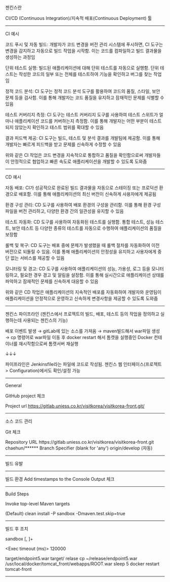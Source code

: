 젠킨스란

CI/CD (Continuous Integration)/지속적 배포(Continuous Deployment) 툴

-----

CI 예시

코드 푸시 및 자동 빌드: 개발자가 코드 변경을 버전 관리 시스템에 푸시하면, CI 도구는 변경을 감지하고 자동으로 빌드 작업을 시작함. 이는 코드를 컴파일하고 빌드 결과물을 생성하는 과정임

단위 테스트 실행: 빌드된 애플리케이션에 대해 단위 테스트를 자동으로 실행함. 단위 테스트는 작성한 코드의 일부 또는 전체를 테스트하여 기능을 확인하고 버그를 찾는 작업임

정적 코드 분석: CI 도구는 정적 코드 분석 도구를 활용하여 코드의 품질, 스타일, 보안 문제 등을 검사함. 이를 통해 개발자는 코드 품질을 유지하고 잠재적인 문제를 식별할 수 있음

테스트 커버리지 측정: CI 도구는 테스트 커버리지 도구를 사용하여 테스트 스위트가 얼마나 애플리케이션 코드를 커버하는지 측정함. 이를 통해 개발자는 어떤 부분이 테스트되지 않았는지 확인하고 테스트 범위를 확대할 수 있음

결과 피드백 제공: CI 도구는 빌드, 테스트 및 분석 결과를 개발팀에 제공함. 이를 통해 개발자는 빠르게 피드백을 받고 문제를 신속하게 수정할 수 있음

위와 같은 CI 작업은 코드 변경을 지속적으로 통합하고 품질을 확인함으로써 개발자들이 안정적으로 협업하고 빠른 속도로 애플리케이션을 개발할 수 있도록 도와줌

-----

CD 예시

자동 배포: CI가 성공적으로 완료된 빌드 결과물을 자동으로 스테이징 또는 프로덕션 환경으로 배포함. 이를 통해 애플리케이션의 최신 버전이 신속하게 사용자에게 제공됨

환경 구성 관리: CD 도구를 사용하여 배포 환경의 구성을 관리함. 이를 통해 환경 구성 파일을 버전 관리하고, 다양한 환경 간의 일관성을 유지할 수 있음

테스트 자동화: CD 도구를 사용하여 자동화된 테스트를 실행함. 통합 테스트, 성능 테스트, 보안 테스트 등 다양한 종류의 테스트를 자동으로 수행하여 애플리케이션의 품질을 보장함

롤백 및 복구: CD 도구는 배포 중에 문제가 발생했을 때 롤백 절차를 자동화하여 이전 버전으로 되돌릴 수 있음. 이를 통해 애플리케이션의 안정성을 유지하고 사용자에게 중단 없는 서비스를 제공할 수 있음

모니터링 및 경고: CD 도구를 사용하여 애플리케이션의 성능, 가용성, 로그 등을 모니터링하고, 필요한 경우 경고 및 알림을 설정함. 이를 통해 실시간으로 애플리케이션 상태를 파악하고 잠재적인 문제를 신속하게 대응할 수 있음

위와 같은 CD 작업은 애플리케이션의 지속적인 배포를 자동화하여 개발자와 운영팀이 애플리케이션을 안정적으로 운영하고 신속하게 변경사항을 제공할 수 있도록 도와줌

----------------------------------------------------------------------------------------------------

젠킨스 파이프라인 (젠킨스에서 프로젝트의 빌드, 배포, 테스트 등의 작업을 정의하고 실행하는데 사용되는 젠킨스의 기능)

배포 이벤트 발생 → gitLab에 있는 소스를 가져옴 → maven빌드해서 war파일 생성 → 
cp 명령어로 war파일 이동 후 docker restart 해서 톰캣을 실행중인 Docker 컨테이너를 재시작함으로써 톰캣서버 재실행

↓↓↓

파이프라인은 Jenkinsfile라는 파일에 코드로 작성됨.
젠킨스 웹 인터페이스(프로젝트 > Configuration)에서도 확인/설정 가능

-----

General

GitHub project 체크

Project url
https://gitlab.uniess.co.kr/visitkorea/visitkorea-front.git/

-----

소스 코드 관리

Git 체크

<Repositories>
Repository URL
https://gitlab.uniess.co.kr/visitkorea/visitkorea-front.git

<Credentials>
chaehun/******

<Branches to build>
Branch Specifier (blank for 'any')
origin/develop

<Repository browser>
(자동)

-----

빌드 유발

-----

빌드 환경
Add timestamps to the Console Output 체크

-----

Build Steps

Invoke top-level Maven targets

<Maven Version>
(Default)

<Goals>
clean install -P sandbox -Dmaven.test.skip=true

-----

빌드 후 조치

<SSH Server Name>
sandbox

<Pattern separator>
[, ]+

<Exec timeout (ms)>
120000

<Transfer Set Source files>
target/endpoint5.war

<Romove prefix>
target/

<Remote directory>
relase

<Exec command>
cp ~/release/endpoint5.war /usr/local/docker/tomcat_front/webapps/ROOT.war
sleep 5
docker restart tomcat-front

----------------------------------------------------------------------------------------------------














